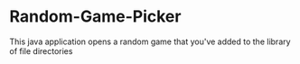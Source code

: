 # Random-Game-Picker
This java application opens a random game that you've added to the library of file directories
